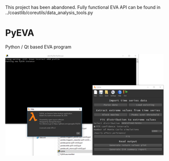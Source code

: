 This project has been abandoned. Fully functional EVA API can be found in ../coastlib/coreutils/data_analysis_tools.py

# PyEVA
Python / Qt based EVA program

![alt tag](https://github.com/georgebv/PyEVA/blob/master/AppCore/gui.png)
